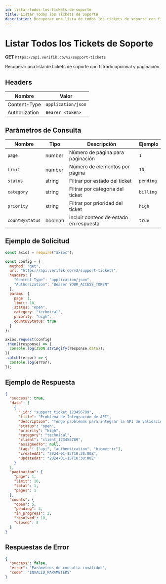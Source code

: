```yaml
---
id: listar-todos-los-tickets-de-soporte
title: Listar Todos los Tickets de Soporte
description: Recuperar una lista de todos los tickets de soporte con filtrado opcional y paginación
---
```


# Listar Todos los Tickets de Soporte

**GET** `https://api.verifik.co/v2/support-tickets`

Recuperar una lista de tickets de soporte con filtrado opcional y paginación.

## Headers

| Nombre         | Valor              |
| -------------- | ------------------ |
| Content-Type   | `application/json` |
| Authorization  | `Bearer <token>`   |

## Parámetros de Consulta

| Nombre            | Tipo    | Descripción                       | Ejemplo   |
| ----------------- | ------- | --------------------------------- | --------- |
| `page`            | number  | Número de página para paginación  | `1`       |
| `limit`           | number  | Número de elementos por página    | `10`      |
| `status`          | string  | Filtrar por estado del ticket     | `pending` |
| `category`        | string  | Filtrar por categoría del ticket  | `billing` |
| `priority`        | string  | Filtrar por prioridad del ticket  | `high`    |
| `countByStatus`   | boolean | Incluir conteos de estado en respuesta | `true`    |

## Ejemplo de Solicitud

```javascript
const axios = require("axios");

const config = {
  method: "get",
  url: "https://api.verifik.co/v2/support-tickets",
  headers: {
    "Content-Type": "application/json",
    "Authorization": "Bearer YOUR_ACCESS_TOKEN"
  },
  params: {
    page: 1,
    limit: 10,
    status: "open",
    category: "technical",
    priority: "high",
    countByStatus: true
  }
};

axios.request(config)
.then((response) => {
  console.log(JSON.stringify(response.data));
})
.catch((error) => {
  console.log(error);
});
```

## Ejemplo de Respuesta

```json
{
  "success": true,
  "data": [
    {
      "_id": "support_ticket_123456789",
      "title": "Problema de Integración de API",
      "description": "Tengo problemas para integrar la API de validación biométrica...",
      "status": "open",
      "priority": "high",
      "category": "technical",
      "client": "client_123456789",
      "assignedTo": null,
      "tags": ["api", "authentication", "biometric"],
      "createdAt": "2024-01-15T10:30:00Z",
      "updatedAt": "2024-01-15T10:30:00Z"
    }
  ],
  "pagination": {
    "page": 1,
    "limit": 10,
    "total": 1,
    "pages": 1
  },
  "counts": {
    "open": 5,
    "pending": 3,
    "in_progress": 2,
    "resolved": 10,
    "closed": 8
  }
}
```

## Respuestas de Error

```json
{
  "success": false,
  "error": "Parámetros de consulta inválidos",
  "code": "INVALID_PARAMETERS"
}
```
